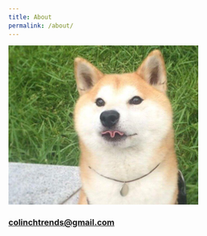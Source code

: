 ```yaml
---
title: About
permalink: /about/
---
```


![프로필](images/2018-03-28-1.PNG)

### colinchtrends@gmail.com
